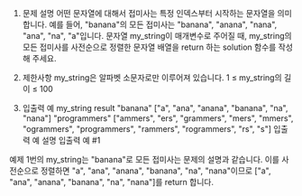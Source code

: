 1. 문제 설명
   어떤 문자열에 대해서 접미사는 특정 인덱스부터 시작하는 문자열을 의미합니다. 예를 들어, "banana"의 모든 접미사는 "banana", "anana", "nana", "ana", "na", "a"입니다.
   문자열 my_string이 매개변수로 주어질 때, my_string의 모든 접미사를 사전순으로 정렬한 문자열 배열을 return 하는 solution 함수를 작성해 주세요.

2. 제한사항
   my_string은 알파벳 소문자로만 이루어져 있습니다.
   1 ≤ my_string의 길이 ≤ 100

3. 입출력 예
   my_string result
   "banana" ["a", "ana", "anana", "banana", "na", "nana"]
   "programmers" ["ammers", "ers", "grammers", "mers", "mmers", "ogrammers", "programmers", "rammers", "rogrammers", "rs", "s"]
   입출력 예 설명
   입출력 예 #1

예제 1번의 my_string는 "banana"로 모든 접미사는 문제의 설명과 같습니다. 이를 사전순으로 정렬하면 "a", "ana", "anana", "banana", "na", "nana"이므로 ["a", "ana", "anana", "banana", "na", "nana"]를 return 합니다.
